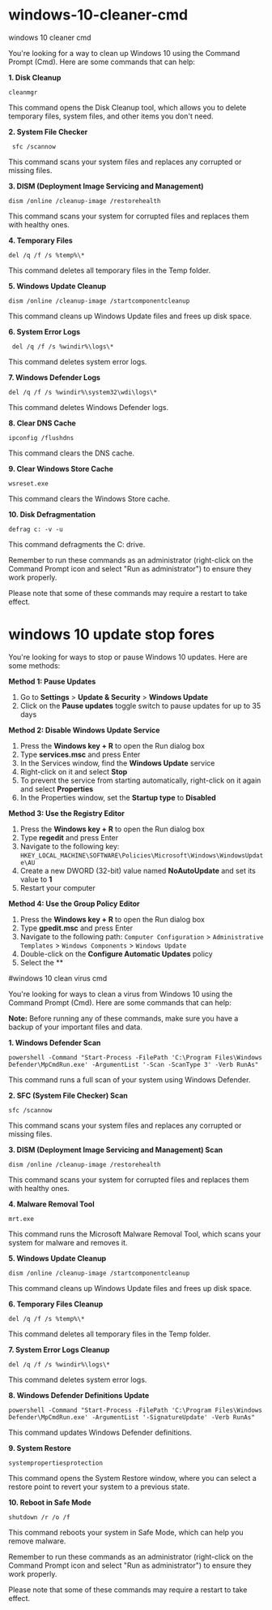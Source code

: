 # windows-10-cleaner-cmd
windows 10 cleaner cmd

You're looking for a way to clean up Windows 10 using the Command Prompt (Cmd). Here are some commands that can help:

**1. Disk Cleanup**


    cleanmgr

This command opens the Disk Cleanup tool, which allows you to delete temporary files, system files, and other items you don't need.

**2. System File Checker**

     sfc /scannow

This command scans your system files and replaces any corrupted or missing files.

**3. DISM (Deployment Image Servicing and Management)**

    dism /online /cleanup-image /restorehealth

This command scans your system for corrupted files and replaces them with healthy ones.

**4. Temporary Files**

    del /q /f /s %temp%\*

This command deletes all temporary files in the Temp folder.

**5. Windows Update Cleanup**

    dism /online /cleanup-image /startcomponentcleanup

This command cleans up Windows Update files and frees up disk space.

**6. System Error Logs**

     del /q /f /s %windir%\logs\*

This command deletes system error logs.

**7. Windows Defender Logs**

    del /q /f /s %windir%\system32\wdi\logs\*

This command deletes Windows Defender logs.

**8. Clear DNS Cache**

    ipconfig /flushdns

This command clears the DNS cache.

**9. Clear Windows Store Cache**

    wsreset.exe

This command clears the Windows Store cache.

**10. Disk Defragmentation**

    defrag c: -v -u

This command defragments the C: drive.

Remember to run these commands as an administrator (right-click on the Command Prompt icon and select "Run as administrator") to ensure they work properly.

Please note that some of these commands may require a restart to take effect.

# windows 10 update stop fores

You're looking for ways to stop or pause Windows 10 updates. Here are some methods:

**Method 1: Pause Updates**

1. Go to **Settings** > **Update & Security** > **Windows Update**
2. Click on the **Pause updates** toggle switch to pause updates for up to 35 days

**Method 2: Disable Windows Update Service**

1. Press the **Windows key + R** to open the Run dialog box
2. Type **services.msc** and press Enter
3. In the Services window, find the **Windows Update** service
4. Right-click on it and select **Stop**
5. To prevent the service from starting automatically, right-click on it again and select **Properties**
6. In the Properties window, set the **Startup type** to **Disabled**

**Method 3: Use the Registry Editor**

1. Press the **Windows key + R** to open the Run dialog box
2. Type **regedit** and press Enter
3. Navigate to the following key: `HKEY_LOCAL_MACHINE\SOFTWARE\Policies\Microsoft\Windows\WindowsUpdate\AU`
4. Create a new DWORD (32-bit) value named **NoAutoUpdate** and set its value to **1**
5. Restart your computer

**Method 4: Use the Group Policy Editor**

1. Press the **Windows key + R** to open the Run dialog box
2. Type **gpedit.msc** and press Enter
3. Navigate to the following path: `Computer Configuration` > `Administrative Templates` > `Windows Components` > `Windows Update`
4. Double-click on the **Configure Automatic Updates** policy
5. Select the **

#windows 10 clean virus cmd

You're looking for ways to clean a virus from Windows 10 using the Command Prompt (Cmd). Here are some commands that can help:

**Note:** Before running any of these commands, make sure you have a backup of your important files and data.

**1. Windows Defender Scan**

    powershell -Command "Start-Process -FilePath 'C:\Program Files\Windows Defender\MpCmdRun.exe' -ArgumentList '-Scan -ScanType 3' -Verb RunAs"

This command runs a full scan of your system using Windows Defender.

**2. SFC (System File Checker) Scan**

    sfc /scannow

This command scans your system files and replaces any corrupted or missing files.

**3. DISM (Deployment Image Servicing and Management) Scan**

    dism /online /cleanup-image /restorehealth

This command scans your system for corrupted files and replaces them with healthy ones.

**4. Malware Removal Tool**

    mrt.exe

This command runs the Microsoft Malware Removal Tool, which scans your system for malware and removes it.

**5. Windows Update Cleanup**

    dism /online /cleanup-image /startcomponentcleanup

This command cleans up Windows Update files and frees up disk space.

**6. Temporary Files Cleanup**

    del /q /f /s %temp%\*

This command deletes all temporary files in the Temp folder.

**7. System Error Logs Cleanup**

    del /q /f /s %windir%\logs\*

This command deletes system error logs.

**8. Windows Defender Definitions Update**

    powershell -Command "Start-Process -FilePath 'C:\Program Files\Windows Defender\MpCmdRun.exe' -ArgumentList '-SignatureUpdate' -Verb RunAs"

This command updates Windows Defender definitions.

**9. System Restore**

    systempropertiesprotection

This command opens the System Restore window, where you can select a restore point to revert your system to a previous state.

**10. Reboot in Safe Mode**

    shutdown /r /o /f

This command reboots your system in Safe Mode, which can help you remove malware.

Remember to run these commands as an administrator (right-click on the Command Prompt icon and select "Run as administrator") to ensure they work properly.

Please note that some of these commands may require a restart to take effect.

